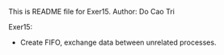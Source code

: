 This is README file for Exer15.
Author: Do Cao Tri

Exer15:
- Create FIFO, exchange data between unrelated processes.